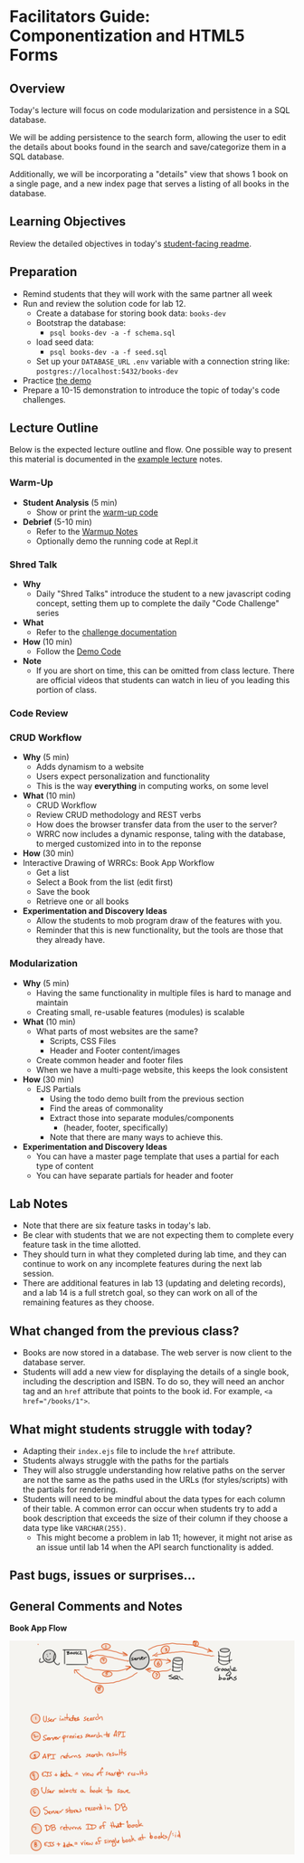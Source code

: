 # Facilitators Guide: Componentization and HTML5 Forms

## Overview

Today's lecture will focus on code modularization and persistence in a SQL database.

We will be adding persistence to the search form, allowing the user to edit the details about books found in the search and save/categorize them in a SQL database.

Additionally, we will be incorporating a "details" view that shows 1 book on a single page, and a new index page that serves a listing of all books in the database.

## Learning Objectives

Review the detailed objectives in today's [student-facing readme](../README.md).

## Preparation

- Remind students that they will work with the same partner all week
- Run and review the solution code for lab 12.
  - Create a database for storing book data: `books-dev`
  - Bootstrap the database: 
    - `psql books-dev -a -f schema.sql` 
  - load seed data:
    - `psql books-dev -a -f seed.sql`
  - Set up your `DATABASE_URL` `.env` variable with a connection string like: `postgres://localhost:5432/books-dev`
- Practice [the demo](../demo/todo-app)
- Prepare a 10-15 demonstration to introduce the topic of today's code challenges.

## Lecture Outline

Below is the expected lecture outline and flow. One possible way to present this material is documented in the [example lecture](../facilitator/LECTURE-EXAMPLE.md) notes.

### Warm-Up

- **Student Analysis** (5 min)
  - Show or print the [warm-up code](../warm-up/warm-up.md)
- **Debrief** (5-10 min)
  - Refer to the [Warmup Notes](../warm-up/NOTES.md)
  - Optionally demo the running code at Repl.it

### Shred Talk

- **Why**
  - Daily "Shred Talks" introduce the student to a new javascript coding concept, setting them up to complete the daily "Code Challenge" series
- **What**
  - Refer to the [challenge documentation](../challenges/README.md)
- **How** (10 min)
  - Follow the [Demo Code](../challenges/DEMO.md)
- **Note**
  - If you are short on time, this can be omitted from class lecture. There are official videos that students can watch in lieu of you leading this portion of class.

### Code Review

### CRUD Workflow

- **Why** (5 min)
  - Adds dynamism to a website
  - Users expect personalization and functionality
  - This is the way **everything** in computing works, on some level
- **What** (10 min)
  - CRUD Workflow
  - Review CRUD methodology and REST verbs
  - How does the browser transfer data from the user to the server?
  - WRRC now includes a dynamic response, taling with the database, to merged customized into in to the reponse
- **How** (30 min)
- Interactive Drawing of WRRCs: Book App Workflow
  - Get a list
  - Select a Book from the list (edit first)
  - Save the book
  - Retrieve one or all books
- **Experimentation and Discovery Ideas**
  - Allow the students to mob program draw of the features with you.
  - Reminder that this is new functionality, but the tools are those that they already have.

### Modularization

- **Why** (5 min)
  - Having the same functionality in multiple files is hard to manage and maintain
  - Creating small, re-usable features (modules) is scalable
- **What** (10 min)
  - What parts of most websites are the same?
    - Scripts, CSS Files
    - Header and Footer content/images
  - Create common header and footer files
  - When we have a multi-page website, this keeps the look consistent
- **How** (30 min)
  - EJS Partials
    - Using the todo demo built from the previous section
    - Find the areas of commonality
    - Extract those into separate modules/components
      - (header, footer, specifically)
    - Note that there are many ways to achieve this.
- **Experimentation and Discovery Ideas**
  - You can have a master page template that uses a partial for each type of content
  - You can have separate partials for header and footer

## Lab Notes

- Note that there are six feature tasks in today's lab.
- Be clear with students that we are not expecting them to complete every feature task in the time allotted.
- They should turn in what they completed during lab time, and they can continue to work on any incomplete features during the next lab session.
- There are additional features in lab 13 (updating and deleting records), and a lab 14 is a full stretch goal, so they can work on all of the remaining features as they choose.

## What changed from the previous class?

- Books are now stored in a database. The web server is now client to the database server.
- Students will add a new view for displaying the details of a single book, including the description and ISBN. To do so, they will need an anchor tag and an `href` attribute that points to the book id. For example, `<a href="/books/1">`.

## What might students struggle with today?

- Adapting their `index.ejs` file to include the `href` attribute.
- Students always struggle with the paths for the partials
- They will also struggle understanding how relative paths on the server are not the same as the paths used in the URLs (for styles/scripts) with the partials for rendering.
- Students will need to be mindful about the data types for each column of their table. A common error can occur when students try to add a book description that exceeds the size of their column if they choose a data type like `VARCHAR(255)`.
  - This might become a problem in lab 11; however, it might not arise as an issue until lab 14 when the API search functionality is added.



## Past bugs, issues or surprises...

## General Comments and Notes

**Book App Flow**

![Book App flow](whiteboard-diagrams/book-app-flow.png)

